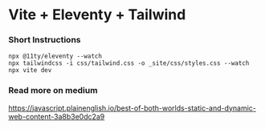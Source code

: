 # Vite + Eleventy + Tailwind

### Short Instructions

```
npx @11ty/eleventy --watch
npx tailwindcss -i css/tailwind.css -o _site/css/styles.css --watch
npx vite dev
```

### Read more on medium
https://javascript.plainenglish.io/best-of-both-worlds-static-and-dynamic-web-content-3a8b3e0dc2a9
